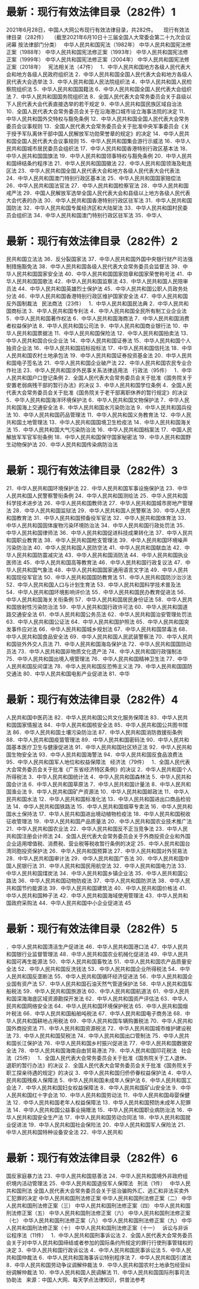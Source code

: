 # 最新：现行有效法律目录（282件）1

2021年6月28日，中国人大网公布现行有效法律目录，共282件。
 
 
现行有效法律目录（282件）
 
（截至2021年6月10日十三届全国人大常委会第二十九次会议闭幕 按法律部门分类）
 
中华人民共和国宪法（1982年）
中华人民共和国宪法修正案（1988年）
中华人民共和国宪法修正案（1993年）
中华人民共和国宪法修正案（1999年）
中华人民共和国宪法修正案（2004年）
中华人民共和国宪法修正案（2018年）
 
宪法相关法（47件）
 
1．中华人民共和国地方各级人民代表大会和地方各级人民政府组织法
2．中华人民共和国全国人民代表大会和地方各级人民代表大会选举法
3．中华人民共和国人民法院组织法
4．中华人民共和国人民检察院组织法
5．中华人民共和国国籍法
6．中华人民共和国全国人民代表大会组织法
7．中华人民共和国国务院组织法
8．全国人民代表大会常务委员会关于县级以下人民代表大会代表直接选举的若干规定
9．中华人民共和国民族区域自治法
10．全国人民代表大会常务委员会关于在沿海港口城市设立海事法院的决定
11．中华人民共和国外交特权与豁免条例
12．中华人民共和国全国人民代表大会常务委员会议事规则
13．全国人民代表大会常务委员会关于批准中央军事委员会《关于授予军队离休干部中国人民解放军功勋荣誉章的规定》的决定
14．中华人民共和国全国人民代表大会议事规则
15．中华人民共和国集会游行示威法
16．中华人民共和国城市居民委员会组织法
17．中华人民共和国香港特别行政区基本法
18．中华人民共和国国旗法
19．中华人民共和国领事特权与豁免条例
20．中华人民共和国缔结条约程序法
21．中华人民共和国国徽法
22．中华人民共和国领海及毗连区法
23．中华人民共和国全国人民代表大会和地方各级人民代表大会代表法
24．中华人民共和国澳门特别行政区基本法
25．中华人民共和国国家赔偿法
26．中华人民共和国法官法
27．中华人民共和国检察官法
28．中华人民共和国戒严法
29．中国人民解放军选举全国人民代表大会和县级以上地方各级人民代表大会代表的办法
30．中华人民共和国香港特别行政区驻军法
31．中华人民共和国国防法
32．中华人民共和国专属经济区和大陆架法
33．中华人民共和国村民委员会组织法
34．中华人民共和国澳门特别行政区驻军法
35．中华人

# 最新：现行有效法律目录（282件）2

民共和国立法法
36．反分裂国家法
37．中华人民共和国外国中央银行财产司法强制措施豁免法
38．中华人民共和国各级人民代表大会常务委员会监督法
39．中华人民共和国国家安全法
40．中华人民共和国国家勋章和国家荣誉称号法
41．中华人民共和国国歌法
42．中华人民共和国监察法
43．中华人民共和国人民陪审员法
44．中华人民共和国英雄烈士保护法
45．中华人民共和国公职人员政务处分法
46．中华人民共和国香港特别行政区维护国家安全法
47．中华人民共和国反外国制裁法
 
民法商法（23件）
 
1．中华人民共和国民法典
2．中华人民共和国商标法
3．中华人民共和国专利法
4．中华人民共和国全民所有制工业企业法
5．中华人民共和国著作权法
6．中华人民共和国海商法
7．中华人民共和国消费者权益保护法
8．中华人民共和国公司法
9．中华人民共和国商业银行法
10．中华人民共和国票据法
11．中华人民共和国保险法
12．中华人民共和国拍卖法
13．中华人民共和国合伙企业法
14．中华人民共和国证券法
15．中华人民共和国个人独资企业法
16．中华人民共和国招标投标法
17．中华人民共和国信托法
18．中华人民共和国农村土地承包法
19．中华人民共和国证券投资基金法
20．中华人民共和国电子签名法
21．中华人民共和国企业破产法
22．中华人民共和国农民专业合作社法
23．中华人民共和国涉外民事关系法律适用法
 
行政法（95件）
 
1．中华人民共和国户口登记条例
2．全国人民代表大会常务委员会关于批准《国务院关于安置老弱病残干部的暂行办法》的决议
3．中华人民共和国学位条例
4．全国人民代表大会常务委员会关于批准《国务院关于老干部离职休养的暂行规定》的决议
5．中华人民共和国海洋环境保护法
6．中华人民共和国文物保护法
7．中华人民共和国海上交通安全法
8．中华人民共和国水污染防治法
9．中华人民共和国兵役法
10．中华人民共和国药品管理法
11．中华人民共和国义务教育法
12．中华人民共和国土地管理法
13．中华人民共和国国境卫生检疫法
14．中华人民共和国海关法
15．中华人民共和国大气污染防治法
16．中华人民共和国档案法
17．中国人民解放军军官军衔条例
18．中华人民共和国保守国家秘密法
19．中华人民共和国野生动物保护法
20．中华人民共和国传染病防治法


# 最新：现行有效法律目录（282件）3

21．中华人民共和国环境保护法
22．中华人民共和国军事设施保护法
23．中华人民共和国人民警察警衔条例
24．中华人民共和国测绘法
25．中华人民共和国科学技术进步法
26．中华人民共和国教师法
27．中华人民共和国城市房地产管理法
28．中华人民共和国监狱法
29．中华人民共和国人民警察法
30．中华人民共和国教育法
31．中华人民共和国预备役军官法
32．中华人民共和国体育法
33．中华人民共和国固体废物污染环境防治法
34．中华人民共和国行政处罚法
35．中华人民共和国律师法
36．中华人民共和国促进科技成果转化法
37．中华人民共和国职业教育法
38．中华人民共和国枪支管理法
39．中华人民共和国环境噪声污染防治法
40．中华人民共和国人民防空法
41．中华人民共和国献血法
42．中华人民共和国防震减灾法
43．中华人民共和国消防法
44．中华人民共和国执业医师法
45．中华人民共和国高等教育法
46．中华人民共和国行政复议法
47．中华人民共和国气象法
48．中华人民共和国国家通用语言文字法
49．中华人民共和国现役军官法
50．中华人民共和国国防教育法
51．中华人民共和国防沙治沙法
52．中华人民共和国人口与计划生育法
53．中华人民共和国科学技术普及法
54．中华人民共和国环境影响评价法
55．中华人民共和国民办教育促进法
56．中华人民共和国海关关衔条例
57．中华人民共和国居民身份证法
58．中华人民共和国放射性污染防治法
59．中华人民共和国行政许可法
60．中华人民共和国道路交通安全法
61．中华人民共和国公务员法
62．中华人民共和国治安管理处罚法
63．中华人民共和国公证法
64．中华人民共和国护照法
65．中华人民共和国突发事件应对法
66．中华人民共和国城乡规划法
67．中华人民共和国禁毒法
68．中华人民共和国食品安全法
69．中华人民共和国人民武装警察法
70．中华人民共和国驻外外交人员法
71．中华人民共和国海岛保护法
72．中华人民共和国国防动员法
73．中华人民共和国非物质文化遗产法
74．中华人民共和国行政强制法
75．中华人民共和国出境入境管理法
76．中华人民共和国精神卫生法
77．中华人民共和国反间谍法
78．中华人民共和国反恐怖主义法
79．中华人民共和国国防交通法
80．中华人民共和国电影产业促进法
81．中华

# 最新：现行有效法律目录（282件）4

人民共和国中医药法
82．中华人民共和国公共文化服务保障法
83．中华人民共和国国家情报法
84．中华人民共和国核安全法
85．中华人民共和国公共图书馆法
86．中华人民共和国土壤污染防治法
87．中华人民共和国消防救援衔条例
88．中华人民共和国疫苗管理法
89．中华人民共和国密码法
90．中华人民共和国基本医疗卫生与健康促进法
91．中华人民共和国社区矫正法
92．中华人民共和国生物安全法
93．中华人民共和国海警法
94．中华人民共和国反食品浪费法
95．中华人民共和国军人地位和权益保障法
 
经济法（79件）
 
1．全国人民代表大会常务委员会关于批准《广东省经济特区条例》的决议
2．中华人民共和国个人所得税法
3．中华人民共和国统计法
4．中华人民共和国森林法
5．中华人民共和国会计法
6．中华人民共和国草原法
7．中华人民共和国计量法
8．中华人民共和国渔业法
9．中华人民共和国矿产资源法
10．中华人民共和国邮政法
11．中华人民共和国水法
12．中华人民共和国标准化法
13．中华人民共和国进出口商品检验法
14．中华人民共和国铁路法
15．中华人民共和国烟草专卖法
16．中华人民共和国水土保持法
17．中华人民共和国进出境动植物检疫法
18．中华人民共和国税收征收管理法
19．中华人民共和国产品质量法
20．中华人民共和国农业技术推广法
21．中华人民共和国农业法
22．中华人民共和国反不正当竞争法
23．中华人民共和国注册会计师法
24．全国人民代表大会常务委员会关于外商投资企业和外国企业适用增值税、消费税、营业税等税收暂行条例的决定
25．中华人民共和国台湾同胞投资保护法
26．中华人民共和国预算法
27．中华人民共和国对外贸易法
28．中华人民共和国审计法
29．中华人民共和国广告法
30．中华人民共和国中国人民银行法
31．中华人民共和国民用航空法
32．中华人民共和国电力法
33．中华人民共和国煤炭法
34．中华人民共和国乡镇企业法
35．中华人民共和国公路法
36．中华人民共和国动物防疫法
37．中华人民共和国防洪法
38．中华人民共和国节约能源法
39．中华人民共和国建筑法
40．中华人民共和国价格法
41．中华人民共和国种子法
42．中华人民共和国海域使用管理法
43．中华人民共和国政府采购法
44．中华人民共和国中小企业促进法
45

# 最新：现行有效法律目录（282件）5

．中华人民共和国清洁生产促进法
46．中华人民共和国港口法
47．中华人民共和国银行业监督管理法
48．中华人民共和国农业机械化促进法
49．中华人民共和国可再生能源法
50．中华人民共和国畜牧法
51．中华人民共和国农产品质量安全法
52．中华人民共和国反洗钱法
53．中华人民共和国企业所得税法
54．中华人民共和国反垄断法
55．中华人民共和国循环经济促进法
56．中华人民共和国企业国有资产法
57．中华人民共和国石油天然气管道保护法
58．中华人民共和国车船税法
59．中华人民共和国旅游法
60．中华人民共和国航道法
61．中华人民共和国深海海底区域资源勘探开发法
62．中华人民共和国资产评估法
63．中华人民共和国网络安全法
64．中华人民共和国环境保护税法
65．中华人民共和国烟叶税法
66．中华人民共和国船舶吨税法
67．中华人民共和国电子商务法
68．中华人民共和国耕地占用税法
69．中华人民共和国车辆购置税法
70．中华人民共和国外商投资法
71．中华人民共和国资源税法
72．中华人民共和国城市维护建设税法
73．中华人民共和国契税法
74．中华人民共和国出口管制法
75．中华人民共和国长江保护法
76．中华人民共和国乡村振兴促进法
77．中华人民共和国数据安全法
78．中华人民共和国海南自由贸易港法
79．中华人民共和国印花税法
 
社会法（25件）
 
1．全国人民代表大会常务委员会关于批准《国务院关于工人退休、退职的暂行办法》的决议
2．全国人民代表大会常务委员会关于批准《国务院关于职工探亲待遇的规定》的决议
3．中华人民共和国归侨侨眷权益保护法
4．中华人民共和国残疾人保障法
5．中华人民共和国未成年人保护法
6．中华人民共和国工会法
7．中华人民共和国妇女权益保障法
8．中华人民共和国矿山安全法
9．中华人民共和国红十字会法
10．中华人民共和国劳动法
11．中华人民共和国母婴保健法
12．中华人民共和国老年人权益保障法
13．中华人民共和国预防未成年人犯罪法
14．中华人民共和国公益事业捐赠法
15．中华人民共和国职业病防治法
16．中华人民共和国安全生产法
17．中华人民共和国劳动合同法
18．中华人民共和国就业促进法
19．中华人民共和国社会保险法
20．中华人民共和国军人保险法
21．中华人民共和国特种设备安全法
22．中华人民共和

# 最新：现行有效法律目录（282件）6

国反家庭暴力法
23．中华人民共和国慈善法
24．中华人民共和国境外非政府组织境内活动管理法
25．中华人民共和国退役军人保障法
 
刑法（1件）
 
中华人民共和国刑法
全国人民代表大会常务委员会关于惩治骗购外汇、逃汇和非法买卖外汇犯罪的决定
中华人民共和国刑法修正案
中华人民共和国刑法修正案（二）
中华人民共和国刑法修正案（三）
中华人民共和国刑法修正案（四）
中华人民共和国刑法修正案（五）
中华人民共和国刑法修正案（六）
中华人民共和国刑法修正案（七）
中华人民共和国刑法修正案（八）
中华人民共和国刑法修正案（九）
中华人民共和国刑法修正案（十）
中华人民共和国刑法修正案（十一）
 
诉讼与非诉讼程序法（11件）
 
1．中华人民共和国刑事诉讼法
2．全国人民代表大会常务委员会关于对中华人民共和国缔结或者参加的国际条约所规定的罪行行使刑事管辖权的决定
3．中华人民共和国行政诉讼法
4．中华人民共和国民事诉讼法
5．中华人民共和国仲裁法
6．中华人民共和国海事诉讼特别程序法
7．中华人民共和国引渡法
8．中华人民共和国劳动争议调解仲裁法
9．中华人民共和国农村土地承包经营纠纷调解仲裁法
10．中华人民共和国人民调解法
11．中华人民共和国国际刑事司法协助法
 
来源：中国人大网、每天学点法律知识，供普法参考
 


